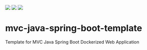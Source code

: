 ![](https://github.com/vartdalen/mvc-java-spring-boot-template/workflows/maven.yml/badge.svg?branch=master)
![](https://github.com/vartdalen/mvc-java-spring-boot-template/workflows/maven.yml/badge.svg?branch=develop)
![](https://github.com/vartdalen/mvc-java-spring-boot-template/workflows/maven.yml/badge.svg?event=pull_request)
# mvc-java-spring-boot-template
Template for MVC Java Spring Boot Dockerized Web Application
